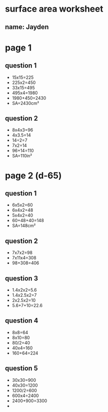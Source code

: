 # surface area worksheet

## name: Jayden

# page 1

## question 1
- 15x15=225
- 225x2=450
- 33x15=495
- 495x4=1980
- 1980+450=2430
- SA=2430cm²

## question 2
- 8x4x3=96
- 4x3.5=14
- 14÷2=7
- 7x2=14
- 96+14=110
- SA=110in²

# page 2 (d-65)

## question 1
- 6x5x2=60
- 6x4x2=48
- 5x4x2=40
- 60+48+40=148
- SA=148cm²

## question 2
- 7x7x2=98
- 7x11x4=308
- 98+308=406

## question 3
- 1.4x2x2=5.6
- 1.4x2.5x2=7
- 2x2.5x2=10
- 5.6+7+10=22.6

## question 4
- 8x8=64
- 8x10=80
- 80/2=40
- 40x4=160
- 160+64=224

## question 5
- 30x30=900
- 40x30=1200
- 1200/2=600
- 600x4=2400
- 2400+900=3300
- 
